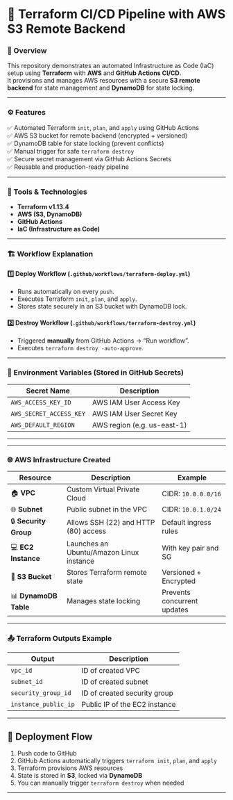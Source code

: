 # 🚀 Terraform CI/CD Pipeline with AWS S3 Remote Backend

### 🧩 Overview
This repository demonstrates an automated Infrastructure as Code (IaC) setup using **Terraform** with **AWS** and **GitHub Actions CI/CD**.  
It provisions and manages AWS resources with a secure **S3 remote backend** for state management and **DynamoDB** for state locking.

---

### ⚙️ Features

✅ Automated Terraform `init`, `plan`, and `apply` using GitHub Actions  
✅ AWS S3 bucket for remote backend (encrypted + versioned)  
✅ DynamoDB table for state locking (prevent conflicts)  
✅ Manual trigger for safe `terraform destroy`  
✅ Secure secret management via GitHub Actions Secrets  
✅ Reusable and production-ready pipeline

---

### 🧰 Tools & Technologies

- **Terraform v1.13.4**
- **AWS (S3, DynamoDB)**
- **GitHub Actions**
- **IaC (Infrastructure as Code)**

---

### 🏗️ Workflow Explanation

#### 1️⃣ Deploy Workflow (`.github/workflows/terraform-deploy.yml`)
- Runs automatically on every `push`.
- Executes Terraform `init`, `plan`, and `apply`.
- Stores state securely in an S3 bucket with DynamoDB lock.

#### 2️⃣ Destroy Workflow (`.github/workflows/terraform-destroy.yml`)
- Triggered **manually** from GitHub Actions → “Run workflow”.
- Executes `terraform destroy -auto-approve`.

---

### 🔐 Environment Variables (Stored in GitHub Secrets)
| Secret Name | Description |
|--------------|-------------|
| `AWS_ACCESS_KEY_ID` | AWS IAM User Access Key |
| `AWS_SECRET_ACCESS_KEY` | AWS IAM User Secret Key |
| `AWS_DEFAULT_REGION` | AWS region (e.g. us-east-1) |

---

---

### 🌐 AWS Infrastructure Created

| Resource | Description | Example |
|-----------|--------------|---------|
| 🏠 **VPC** | Custom Virtual Private Cloud | CIDR: `10.0.0.0/16` |
| 🌐 **Subnet** | Public subnet in the VPC | CIDR: `10.0.1.0/24` |
| 🔒 **Security Group** | Allows SSH (22) and HTTP (80) access | Default ingress rules |
| 💻 **EC2 Instance** | Launches an Ubuntu/Amazon Linux instance | With key pair and SG |
| 💾 **S3 Bucket** | Stores Terraform remote state | Versioned + Encrypted |
| 📊 **DynamoDB Table** | Manages state locking | Prevents concurrent updates |

---

### 📤 Terraform Outputs Example

| Output | Description |
|---------|-------------|
| `vpc_id` | ID of created VPC |
| `subnet_id` | ID of created subnet |
| `security_group_id` | ID of created security group |
| `instance_public_ip` | Public IP of the EC2 instance |

---


## 🧠 Deployment Flow
1. Push code to GitHub  
2. GitHub Actions automatically triggers `terraform init`, `plan`, and `apply`  
3. Terraform provisions AWS resources  
4. State is stored in **S3**, locked via **DynamoDB**  
5. You can manually trigger `terraform destroy` when needed

---

